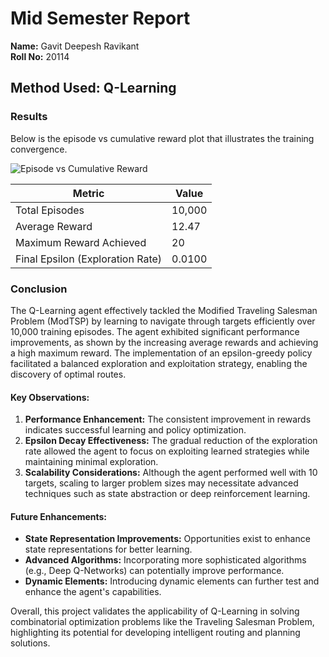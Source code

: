 # Mid Semester Report

**Name:** Gavit Deepesh Ravikant  
**Roll No:** 20114  

## Method Used: Q-Learning

### Results

Below is the episode vs cumulative reward plot that illustrates the training convergence.

![Episode vs Cumulative Reward](path_to_your_graph) <!-- Update with the actual path to your graph -->

| Metric                       | Value       |
|------------------------------|-------------|
| Total Episodes                | 10,000      |
| Average Reward                | 12.47       |
| Maximum Reward Achieved       | 20          |
| Final Epsilon (Exploration Rate) | 0.0100   |

### Conclusion

The Q-Learning agent effectively tackled the Modified Traveling Salesman Problem (ModTSP) by learning to navigate through targets efficiently over 10,000 training episodes. The agent exhibited significant performance improvements, as shown by the increasing average rewards and achieving a high maximum reward. The implementation of an epsilon-greedy policy facilitated a balanced exploration and exploitation strategy, enabling the discovery of optimal routes.

#### Key Observations:

1. **Performance Enhancement:** The consistent improvement in rewards indicates successful learning and policy optimization.
2. **Epsilon Decay Effectiveness:** The gradual reduction of the exploration rate allowed the agent to focus on exploiting learned strategies while maintaining minimal exploration.
3. **Scalability Considerations:** Although the agent performed well with 10 targets, scaling to larger problem sizes may necessitate advanced techniques such as state abstraction or deep reinforcement learning.

#### Future Enhancements:

- **State Representation Improvements:** Opportunities exist to enhance state representations for better learning.
- **Advanced Algorithms:** Incorporating more sophisticated algorithms (e.g., Deep Q-Networks) can potentially improve performance.
- **Dynamic Elements:** Introducing dynamic elements can further test and enhance the agent's capabilities.

Overall, this project validates the applicability of Q-Learning in solving combinatorial optimization problems like the Traveling Salesman Problem, highlighting its potential for developing intelligent routing and planning solutions.
